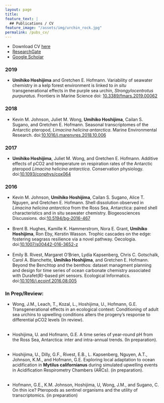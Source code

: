 ```yaml
---
layout: page
title:
feature_text: |
  ## Publications / CV
feature_image: "/assets/img/urchin_rock.jpg"
permalink: /pubs_cv/
---
```



* Download CV [here](http://{{site.url}}/assets/Umihiko_Hoshijima_cv.pdf)
* [ResearchGate](https://www.researchgate.net/profile/Umihiko_Hoshijima)
* [Google Scholar](https://scholar.google.com/citations?user=OXKLC4YAAAAJ&hl=en)


### 2019

* **Umihiko Hoshijima** and Gretchen E. Hofmann. Variability of seawater chemistry in a kelp forest environment is linked to *in situ* transgenerational effects in the purple sea urchin, *Strongylocentrotus purpuratus*. Frontiers in Marine Science doi: [10.3389/fmars.2019.00062](https://www.frontiersin.org/articles/10.3389/fmars.2019.00062/full)

### 2018

* Kevin M. Johnson, Juliet M. Wong, **Umihiko Hoshijima**, Cailan S. Sugano, and Gretchen E. Hofmann. Seasonal transcriptomes of the Antarctic pteropod, *Limacina helicina antarctica*. Marine Environmental Research. doi:[10.1016/j.marenvres.2018.10.006](https://www.sciencedirect.com/science/article/pii/S0141113618304331)

### 2017

* **Umihiko Hoshijima**, Juliet M. Wong, and Gretchen E. Hofmann. Additive effects of pCO2 and temperature on respiration rates of the Antarctic pteropod *Limacina helicina antarctica*. Conservation physiology. doi:[10.1093/conphys/cox064](https://academic.oup.com/conphys/article/5/1/cox064/4670933)

### 2016

* Kevin M. Johnson, **Umihiko Hoshijima**, Cailan S. Sugano, Alice T. Nguyen, and Gretchen E. Hofmann. Shell dissolution observed in *Limacina helicina antarctica* from the Ross Sea, Antarctica: paired shell characteristics and in situ seawater chemistry. Biogeosciences Discussions. doi:[10.5194/bg-2016-467](https://www.biogeosciences-discuss.net/bg-2016-467/)
<br> <br>
* Brent B. Hughes, Kamille K. Hammerstrom, Nora E. Grant, **Umihiko Hoshijima**, Ron Eby, Kerstin Wasson. Trophic cascades on the edge: fostering seagrass resilience via a novel pathway. Oecologia. doi:[10.1007/s00442-016-3652-z](https://link.springer.com/article/10.1007/s00442-016-3652-z)
<br> <br>
* Emily B. Rivest,  Margaret O’Brien, Lydia Kapsenberg, Chris C. Gotschalk, Carol A. Blanchette, **Umihiko Hoshijima**, and Gretchen E. Hofmann. Beyond the Benchtop and the benthos: dataset managment planning and design for time series of ocean carbonate chemistry associated with Durafet(R)-based pH sensors. Ecological Informatics. doi:[10.1016/j.ecoinf.2016.08.005](https://www.sciencedirect.com/science/article/pii/S1574954116301212)

### In Prep/Review:


* Wong, J.M., Leach, T., Kozal, L., Hoshijima, U., Hofmann, G.E. Transgenerational effects in an ecological context: Conditioning of adult sea urchins to upwelling conditions alters the progeny’s response to differential pCO2 levels (In review).
<br> <br>

* Hoshijima, U. and Hofmann, G.E. A time series of year-round pH from the Ross Sea, Antarctica: inter and intra-annual trends. (In preparation).
<br> <br>

* Hoshijima, U., Dilly, G.F., Rivest, E.B., L. Kapsenberg, Nguyen, A.T., Johnson, K.M., and Hofmann, G.E. Exploring local adaptation to ocean acidification in **Mytilus californianus** during simulated upwelling events in Acidification Respirometry Chambers (ARCs). (in preparation).
<br> <br>

* Hofmann, G.E., K.M. Johnson, Hoshijima, U, Wong, J.M., and Sugano, C. On thin ice? Pteropods as sentinel organisms and the utility of transcriptomics.  (in preparation)
